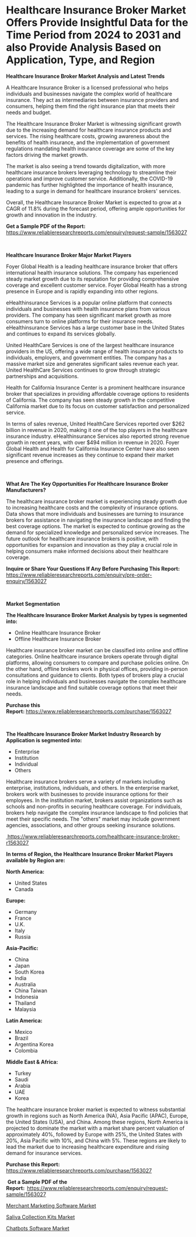 <p><h1>Healthcare Insurance Broker Market Offers Provide Insightful Data for the Time Period from 2024 to 2031 and also Provide Analysis Based on Application, Type, and Region</h1></p><p><strong>Healthcare Insurance Broker Market Analysis and Latest Trends</strong></p>
<p><p>A Healthcare Insurance Broker is a licensed professional who helps individuals and businesses navigate the complex world of healthcare insurance. They act as intermediaries between insurance providers and consumers, helping them find the right insurance plan that meets their needs and budget.</p><p>The Healthcare Insurance Broker Market is witnessing significant growth due to the increasing demand for healthcare insurance products and services. The rising healthcare costs, growing awareness about the benefits of health insurance, and the implementation of government regulations mandating health insurance coverage are some of the key factors driving the market growth.</p><p>The market is also seeing a trend towards digitalization, with more healthcare insurance brokers leveraging technology to streamline their operations and improve customer service. Additionally, the COVID-19 pandemic has further highlighted the importance of health insurance, leading to a surge in demand for healthcare insurance brokers' services.</p><p>Overall, the Healthcare Insurance Broker Market is expected to grow at a CAGR of 11.8% during the forecast period, offering ample opportunities for growth and innovation in the industry.</p></p>
<p><strong>Get a Sample PDF of the Report:&nbsp;</strong> <a href="https://www.reliableresearchreports.com/enquiry/request-sample/1563027">https://www.reliableresearchreports.com/enquiry/request-sample/1563027</a></p>
<p>&nbsp;</p>
<p><strong>Healthcare Insurance Broker Major Market Players</strong></p>
<p><p>Foyer Global Health is a leading healthcare insurance broker that offers international health insurance solutions. The company has experienced steady market growth due to its reputation for providing comprehensive coverage and excellent customer service. Foyer Global Health has a strong presence in Europe and is rapidly expanding into other regions.</p><p>eHealthinsurance Services is a popular online platform that connects individuals and businesses with health insurance plans from various providers. The company has seen significant market growth as more consumers turn to online platforms for their insurance needs. eHealthinsurance Services has a large customer base in the United States and continues to expand its services globally.</p><p>United HealthCare Services is one of the largest healthcare insurance providers in the US, offering a wide range of health insurance products to individuals, employers, and government entities. The company has a massive market size and generates significant sales revenue each year. United HealthCare Services continues to grow through strategic partnerships and acquisitions.</p><p>Health for California Insurance Center is a prominent healthcare insurance broker that specializes in providing affordable coverage options to residents of California. The company has seen steady growth in the competitive California market due to its focus on customer satisfaction and personalized service.</p><p>In terms of sales revenue, United HealthCare Services reported over $262 billion in revenue in 2020, making it one of the top players in the healthcare insurance industry. eHealthinsurance Services also reported strong revenue growth in recent years, with over $494 million in revenue in 2020. Foyer Global Health and Health for California Insurance Center have also seen significant revenue increases as they continue to expand their market presence and offerings.</p></p>
<p>&nbsp;</p>
<p><strong>What Are The Key Opportunities For Healthcare Insurance Broker Manufacturers?</strong></p>
<p><p>The healthcare insurance broker market is experiencing steady growth due to increasing healthcare costs and the complexity of insurance options. Data shows that more individuals and businesses are turning to insurance brokers for assistance in navigating the insurance landscape and finding the best coverage options. The market is expected to continue growing as the demand for specialized knowledge and personalized service increases. The future outlook for healthcare insurance brokers is positive, with opportunities for expansion and innovation as they play a crucial role in helping consumers make informed decisions about their healthcare coverage.</p></p>
<p><strong>Inquire or Share Your Questions If Any Before Purchasing This Report:</strong> <a href="https://www.reliableresearchreports.com/enquiry/pre-order-enquiry/1563027">https://www.reliableresearchreports.com/enquiry/pre-order-enquiry/1563027</a></p>
<p>&nbsp;</p>
<p><strong>Market Segmentation</strong></p>
<p><strong>The Healthcare Insurance Broker Market Analysis by types is segmented into:</strong></p>
<p><ul><li>Online Healthcare Insurance Broker</li><li>Offline Healthcare Insurance Broker</li></ul></p>
<p><p>Healthcare insurance broker market can be classified into online and offline categories. Online healthcare insurance brokers operate through digital platforms, allowing consumers to compare and purchase policies online. On the other hand, offline brokers work in physical offices, providing in-person consultations and guidance to clients. Both types of brokers play a crucial role in helping individuals and businesses navigate the complex healthcare insurance landscape and find suitable coverage options that meet their needs.</p></p>
<p><strong>Purchase this Report:&nbsp;</strong><a href="https://www.reliableresearchreports.com/purchase/1563027">https://www.reliableresearchreports.com/purchase/1563027</a></p>
<p>&nbsp;</p>
<p><strong>The Healthcare Insurance Broker Market Industry Research by Application is segmented into:</strong></p>
<p><ul><li>Enterprise</li><li>Institution</li><li>Individual</li><li>Others</li></ul></p>
<p><p>Healthcare insurance brokers serve a variety of markets including enterprise, institutions, individuals, and others. In the enterprise market, brokers work with businesses to provide insurance options for their employees. In the institution market, brokers assist organizations such as schools and non-profits in securing healthcare coverage. For individuals, brokers help navigate the complex insurance landscape to find policies that meet their specific needs. The "others" market may include government agencies, associations, and other groups seeking insurance solutions.</p></p>
<p><a href="https://www.reliableresearchreports.com/healthcare-insurance-broker-r1563027">&nbsp;https://www.reliableresearchreports.com/healthcare-insurance-broker-r1563027</a></p>
<p><strong>In terms of Region, the Healthcare Insurance Broker Market Players available by Region are:</strong></p>
<p>
    <p> <strong> North America: </strong>
        <ul>
            <li>United States</li>
            <li>Canada</li>
        </ul>
        </p> 
    <p> <strong> Europe: </strong>
        <ul>
            <li>Germany</li>
            <li>France</li>
            <li>U.K.</li>
            <li>Italy</li>
            <li>Russia</li>
        </ul>
        </p> 
    <p> <strong> Asia-Pacific: </strong>
        <ul>
            <li>China</li>
            <li>Japan</li>
            <li>South Korea</li>
            <li>India</li>
            <li>Australia</li>
            <li>China Taiwan</li>
            <li>Indonesia</li>
            <li>Thailand</li>
            <li>Malaysia</li>
        </ul>
        </p> 
    <p> <strong> Latin America: </strong>
        <ul>
            <li>Mexico</li>
            <li>Brazil</li>
            <li>Argentina Korea</li>
            <li>Colombia</li>
        </ul>
        </p> 
    <p> <strong> Middle East & Africa: </strong>
        <ul>
            <li>Turkey</li>
            <li>Saudi</li>
            <li>Arabia</li>
            <li>UAE</li>
            <li>Korea</li>
        </ul>
    </p>
    </p>
<p><p>The healthcare insurance broker market is expected to witness substantial growth in regions such as North America (NA), Asia Pacific (APAC), Europe, the United States (USA), and China. Among these regions, North America is projected to dominate the market with a market share percent valuation of approximately 40%, followed by Europe with 25%, the United States with 20%, Asia Pacific with 10%, and China with 5%. These regions are likely to lead the market due to increasing healthcare expenditure and rising demand for insurance services.</p></p>
<p><strong>Purchase this Report: </strong><a href="https://www.reliableresearchreports.com/purchase/1563027">https://www.reliableresearchreports.com/purchase/1563027</a></p>
<p>&nbsp;<strong>Get a Sample PDF of the Report:&nbsp;&nbsp;</strong><a href="https://www.reliableresearchreports.com/enquiry/request-sample/1563027">https://www.reliableresearchreports.com/enquiry/request-sample/1563027</a></p>
<p><strong></strong></p>
<p><p><a href="https://github.com/qrkceaah30/Market-Research-Report-List-1/blob/main/merchant-marketing-software-market.md">Merchant Marketing Software Market</a></p><p><a href="https://view.publitas.com/reportprime-1/saliva-collection-kits-market-investigation-industry-evolution-and-forecast-till-2031/">Saliva Collection Kits Market</a></p><p><a href="https://github.com/lsapaaep8/Market-Research-Report-List-1/blob/main/chatbots-software-market.md">Chatbots Software Market</a></p></p>